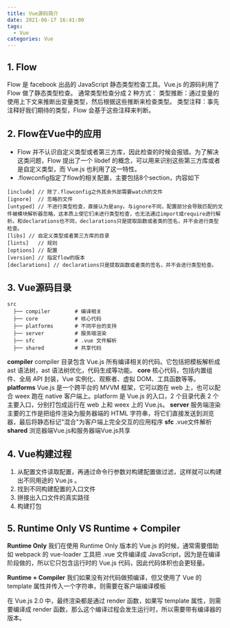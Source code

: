 ```yaml
---
title: Vue源码简介
date: 2021-06-17 16:41:00
tags: 
  - Vue
categories: Vue
---
```

## 1. Flow
Flow 是 facebook 出品的 JavaScript 静态类型检查工具。Vue.js 的源码利用了 Flow 做了静态类型检查。
通常类型检查分成 2 种方式：
类型推断：通过变量的使用上下文来推断出变量类型，然后根据这些推断来检查类型。
类型注释：事先注释好我们期待的类型，Flow 会基于这些注释来判断。
## 2. Flow在Vue中的应用
- Flow 并不认识自定义类型或者第三方库，因此检查的时候会报错。为了解决这类问题，Flow 提出了一个 libdef 的概念，可以用来识别这些第三方库或者是自定义类型，而 Vue.js 也利用了这一特性。
- .flowconfig指定了flow的相关配置，主要包括8个section，内容如下
```
[include] // 除了.flowconfig之外其余外部需要watch的文件
[ignore]  // 忽略的文件
[untyped] // 不进行类型检查，直接认为是any。与ignore不同，配置部分会导致匹配的文件被模块解析器忽略，这本质上使它们未进行类型检查，也无法通过import或require进行解析。和declarations也不同，declarations只是提取函数或者类的签名，并不会进行类型检查。
[libs] // 自定义类型或者第三方库的目录
[lints]   // 规则
[options] // 配置
[version] // 指定flow的版本
[declarations] // declarations只是提取函数或者类的签名，并不会进行类型检查。
```
## 3. Vue源码目录
```
src
  ├── compiler        # 编译相关 
  ├── core            # 核心代码 
  ├── platforms       # 不同平台的支持
  ├── server          # 服务端渲染
  ├── sfc             # .vue 文件解析
  ├── shared          # 共享代码
```
**compiler**
compiler 目录包含 Vue.js 所有编译相关的代码。它包括把模板解析成 ast 语法树，ast 语法树优化，代码生成等功能。
**core**
核心代码，包括内置组件、全局 API 封装，Vue 实例化、观察者、虚拟 DOM、工具函数等等。
**platforms**
Vue.js 是一个跨平台的 MVVM 框架，它可以跑在 web 上，也可以配合 weex 跑在 native 客户端上。platform 是 Vue.js 的入口，2 个目录代表 2 个主要入口，分别打包成运行在 web 上和 weex 上的 Vue.js。
**server**
服务端渲染主要的工作是把组件渲染为服务器端的 HTML 字符串，将它们直接发送到浏览器，最后将静态标记"混合"为客户端上完全交互的应用程序
**sfc**
.vue文件解析
**shared**
浏览器端Vue.js和服务器端Vue.js共享
## 4. Vue构建过程
1. 从配置文件读取配置，再通过命令行参数对构建配置做过滤，这样就可以构建出不同用途的 Vue.js 。
2. 找到不同构建配置的入口文件
3. 拼接出入口文件的真实路径
4. 构建打包
## 5. Runtime Only VS Runtime + Compiler
**Runtime Only**
我们在使用 Runtime Only 版本的 Vue.js 的时候，通常需要借助如 webpack 的 vue-loader 工具把 .vue 文件编译成 JavaScript，因为是在编译阶段做的，所以它只包含运行时的 Vue.js 代码，因此代码体积也会更轻量。

**Runtime + Compiler**
我们如果没有对代码做预编译，但又使用了 Vue 的 template 属性并传入一个字符串，则需要在客户端编译模板

在 Vue.js 2.0 中，最终渲染都是通过 render 函数，如果写 template 属性，则需要编译成 render 函数，那么这个编译过程会发生运行时，所以需要带有编译器的版本。

